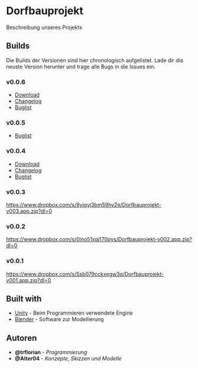 # Dorfbauprojekt
Beschreibung unseres Projekts

## Builds
Die Builds der Versionen sind hier chronologisch aufgelistet. Lade dir die neuste Version herunter und trage alle Bugs in die Issues ein.
### v0.0.6
- [Download](https://www.dropbox.com/s/87dug3eh21dr8cz/Dorfbauprojekt-v006.app.zip?dl=0)
- [Changelog](https://github.com/flokicker/dorfbauprojekt/blob/master/Spiel/v0.0.6/changelog.txt)
- [Buglist](https://github.com/flokicker/dorfbauprojekt/blob/master/Spiel/v0.0.6/buglist.txt)
### v0.0.5
- [Buglist](https://github.com/flokicker/dorfbauprojekt/blob/master/Spiel/v0.0.5/changelog.txt)
### v0.0.4
- [Download](https://www.dropbox.com/s/32p2qumeobh8z8u/Dorfbauprojekt-v004.app.zip?dl=0)
- [Changelog](https://github.com/flokicker/dorfbauprojekt/blob/master/Spiel/v0.0.4/changelog.txt)
- [Buglist](https://github.com/flokicker/dorfbauprojekt/blob/master/Spiel/v0.0.4/buglist.txt)
### v0.0.3
https://www.dropbox.com/s/8yiqyj3bm59hv2e/Dorfbauprojekt-v003.app.zip?dl=0
### v0.0.2
https://www.dropbox.com/s/0ino51xqj170pys/Dorfbauprojekt-v002.app.zip?dl=0
### v0.0.1
https://www.dropbox.com/s/5sb079cckxegw3q/Dorfbauprojekt-v001.app.zip?dl=0

## Built with
* [Unity](https://unity3d.com/de) - Beim Programmieren verwendete Engine
* [Blender](https://www.blender.org/) - Software zur Modellierung

## Autoren
* **@trflorian** - *Programmierung*
* **@Alter04** - *Konzepte, Skizzen und Modelle*
